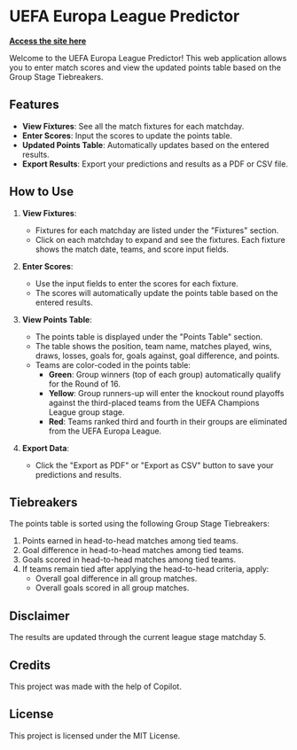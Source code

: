 # UEFA Europa League Predictor

**<a href="https://apex4710.github.io/europa-league-predictor/" target="_blank">Access the site here</a>**

Welcome to the UEFA Europa League Predictor! This web application allows you to enter match scores and view the updated points table based on the Group Stage Tiebreakers.

## Features

- **View Fixtures**: See all the match fixtures for each matchday.
- **Enter Scores**: Input the scores to update the points table.
- **Updated Points Table**: Automatically updates based on the entered results.
- **Export Results**: Export your predictions and results as a PDF or CSV file.

## How to Use

1. **View Fixtures**:

   - Fixtures for each matchday are listed under the "Fixtures" section.
   - Click on each matchday to expand and see the fixtures. Each fixture shows the match date, teams, and score input fields.

2. **Enter Scores**:

   - Use the input fields to enter the scores for each fixture.
   - The scores will automatically update the points table based on the entered results.

3. **View Points Table**:

   - The points table is displayed under the "Points Table" section.
   - The table shows the position, team name, matches played, wins, draws, losses, goals for, goals against, goal difference, and points.
   - Teams are color-coded in the points table:
     - **Green**: Group winners (top of each group) automatically qualify for the Round of 16.
     - **Yellow**: Group runners-up will enter the knockout round playoffs against the third-placed teams from the UEFA Champions League group stage.
     - **Red**: Teams ranked third and fourth in their groups are eliminated from the UEFA Europa League.

4. **Export Data**:
   - Click the "Export as PDF" or "Export as CSV" button to save your predictions and results.

## Tiebreakers

The points table is sorted using the following Group Stage Tiebreakers:

1. Points earned in head-to-head matches among tied teams.
2. Goal difference in head-to-head matches among tied teams.
3. Goals scored in head-to-head matches among tied teams.
4. If teams remain tied after applying the head-to-head criteria, apply:
   - Overall goal difference in all group matches.
   - Overall goals scored in all group matches.

## Disclaimer

The results are updated through the current league stage matchday 5.

## Credits

This project was made with the help of Copilot.

## License

This project is licensed under the MIT License.
